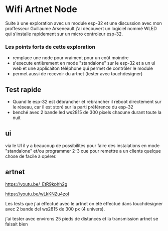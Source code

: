 # Wifi Artnet Node
Suite à une exploration avec un module esp-32 et une discussion avec mon proffesseur Guillaume Arseneault j'ai découvert un logiciel nommé WLED qui s'installe rapidement sur un micro controleur esp-32.
### Les points forts de cette exploration
- remplace une node pour vraiment pour un coût moindre
- s'execute entièrement en mode "standalone" sur le esp-32 et a un ui web et une applicaiton téléphone qui permet de contrôler le module
- permet aussi de recevoir du artnet (tester avec touchdesigner)

## Test rapide
- Quand le esp-32 est débrancher et rebrancher il reboot directement sur le réseau, car il est storé sur la parti préférence du esp-32
- benché avec 2 bande led ws2815 de 300 pixels chacune durant toute la nuit

## ui
via le UI il y a beaucoup de possibilités pour faire des instalations en mode "standalone" et/ou programmer 2-3 cue pour remettre a un clients quelque chose de facile à opérer.

## artnet
https://youtu.be/_EtR9kphh2g

https://youtu.be/wLkKNZu4zoI

Les tests que j'ai effectué avec le artnet on été effectué dans touchdesigner avec 2 bande del ws2815 de 300 px (4 univers).

j'ai tester avec environs 25 pieds de distances et la transmission artnet se faisait bien

